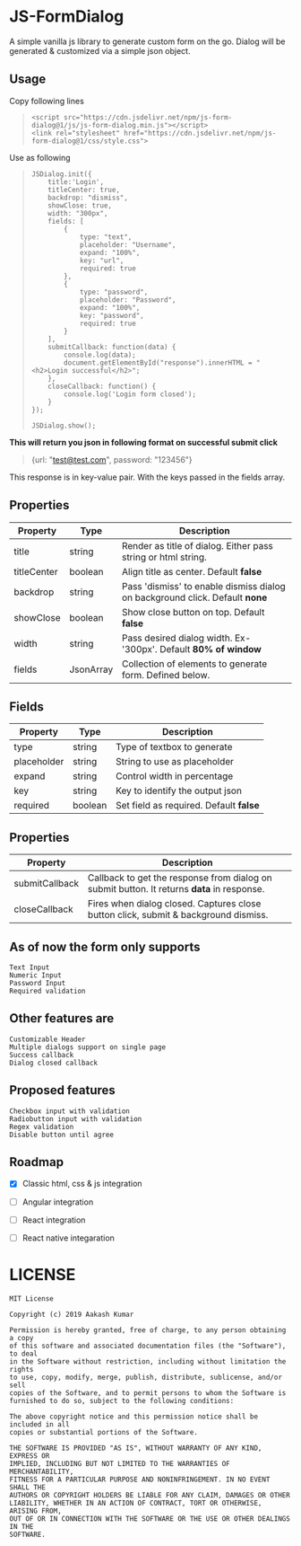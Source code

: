 # JS-FormDialog
A simple vanilla js library to generate custom form on the go. Dialog will be generated & customized via a simple json object. 


## Usage
Copy following lines
> ```
> <script src="https://cdn.jsdelivr.net/npm/js-form-dialog@1/js/js-form-dialog.min.js"></script>
> <link rel="stylesheet" href="https://cdn.jsdelivr.net/npm/js-form-dialog@1/css/style.css">
> ```

Use as following
>     JSDialog.init({
>         title:'Login',
>         titleCenter: true,
>         backdrop: "dismiss",
>         showClose: true,
>         width: "300px",
>         fields: [
>             {
>                 type: "text",
>                 placeholder: "Username",
>                 expand: "100%",
>                 key: "url",
>                 required: true
>             },
>             {
>                 type: "password",
>                 placeholder: "Password",
>                 expand: "100%",
>                 key: "password",
>                 required: true
>             }
>         ],
>         submitCallback: function(data) {
>             console.log(data);
>             document.getElementById("response").innerHTML = "<h2>Login successful</h2>";
>         },
>         closeCallback: function() {
>             console.log('Login form closed');
>         }
>     });
> 
>     JSDialog.show();


**This will return you json in following format on successful submit click**
> {url: "test@test.com", password: "123456"}

This response is in key-value pair. With the keys passed in the fields array.



## Properties
Property | Type | Description
---------|------|------------
title | string | Render as title of dialog. Either pass string or html string.
titleCenter | boolean | Align title as center. Default **false**
backdrop | string | Pass 'dismiss' to enable dismiss dialog on background click. Default **none**
showClose | boolean | Show close button on top. Default **false**
width | string | Pass desired dialog width. Ex- '300px'. Default **80% of window**
fields | JsonArray | Collection of elements to generate form. Defined below.


## Fields
Property | Type | Description
---------|------|------------
type | string | Type of textbox to generate
placeholder | string | String to use as placeholder
expand | string | Control width in percentage
key | string | Key to identify the output json
required | boolean | Set field as required. Default **false**


## Properties
Property | Description
---------|-------------
submitCallback | Callback to get the response from dialog on submit button. It returns **data** in response.
closeCallback | Fires when dialog closed. Captures close button click, submit & background dismiss.

## As of now the form only supports
```
Text Input
Numeric Input
Password Input
Required validation
```

## Other features are
```
Customizable Header
Multiple dialogs support on single page
Success callback
Dialog closed callback
```

## Proposed features
```
Checkbox input with validation
Radiobutton input with validation
Regex validation
Disable button until agree
```

## Roadmap
- [x] Classic html, css & js integration
- [ ] Angular integration
- [ ] React integration
- [ ] React native integaration


# LICENSE
```
MIT License

Copyright (c) 2019 Aakash Kumar

Permission is hereby granted, free of charge, to any person obtaining a copy
of this software and associated documentation files (the "Software"), to deal
in the Software without restriction, including without limitation the rights
to use, copy, modify, merge, publish, distribute, sublicense, and/or sell
copies of the Software, and to permit persons to whom the Software is
furnished to do so, subject to the following conditions:

The above copyright notice and this permission notice shall be included in all
copies or substantial portions of the Software.

THE SOFTWARE IS PROVIDED "AS IS", WITHOUT WARRANTY OF ANY KIND, EXPRESS OR
IMPLIED, INCLUDING BUT NOT LIMITED TO THE WARRANTIES OF MERCHANTABILITY,
FITNESS FOR A PARTICULAR PURPOSE AND NONINFRINGEMENT. IN NO EVENT SHALL THE
AUTHORS OR COPYRIGHT HOLDERS BE LIABLE FOR ANY CLAIM, DAMAGES OR OTHER
LIABILITY, WHETHER IN AN ACTION OF CONTRACT, TORT OR OTHERWISE, ARISING FROM,
OUT OF OR IN CONNECTION WITH THE SOFTWARE OR THE USE OR OTHER DEALINGS IN THE
SOFTWARE.
```